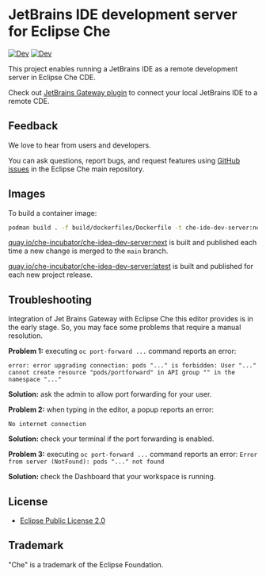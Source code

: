 # JetBrains IDE development server for Eclipse Che
[![Dev](https://img.shields.io/static/v1?label=Open%20in&message=Che%20dogfooding%20server%20&logo=eclipseche&color=FDB940&labelColor=525C86)](https://che-dogfooding.apps.che-dev.x6e0.p1.openshiftapps.com/f?url=https://github.com/che-samples/web-nodejs-sample&che-editor=che-incubator/che-idea-server/next&policies.create=peruser) [![Dev](https://img.shields.io/static/v1?label=Open%20in&message=DevSandbox%20(hosted%20by%20Red%20Hat)&logo=eclipseche&color=FDB940&labelColor=525C86)](https://workspaces.openshift.com/f?url=https://github.com/che-samples/web-nodejs-sample&che-editor=https://eclipse-che.github.io/che-plugin-registry/main/v3/plugins/che-incubator/che-idea-server/next/devfile.yaml&policies.create=peruser)

This project enables running a JetBrains IDE as a remote development server in Eclipse Che CDE.

Check out [JetBrains Gateway plugin](https://github.com/redhat-developer/devspaces-gateway-plugin/) to connect your local JetBrains IDE to a remote CDE.

## Feedback
We love to hear from users and developers.

You can ask questions, report bugs, and request features using [GitHub issues](https://github.com/eclipse/che/issues) in the Eclipse Che main repository.

## Images

To build a container image:
```bash
podman build . -f build/dockerfiles/Dockerfile -t che-ide-dev-server:next
```

[quay.io/che-incubator/che-idea-dev-server:next](https://quay.io/repository/che-incubator/che-idea-dev-server?tab=tags) is built and published each time a new change is merged to the `main` branch.

[quay.io/che-incubator/che-idea-dev-server:latest](https://quay.io/repository/che-incubator/che-idea-dev-server?tab=tags) is built and published for each new project release.

## Troubleshooting
Integration of Jet Brains Gateway with Eclipse Che this editor provides is in the early stage. So, you may face some problems that require a manual resolution.

**Problem 1:** executing `oc port-forward ...` command reports an error:
```
error: error upgrading connection: pods "..." is forbidden: User "..." cannot create resource "pods/portforward" in API group "" in the namespace "..."
```
**Solution:** ask the admin to allow port forwarding for your user.

**Problem 2:** when typing in the editor, a popup reports an error:
```
No internet connection
```
**Solution:** check your terminal if the port forwarding is enabled.

**Problem 3:** executing `oc port-forward ...` command reports an error:
`Error from server (NotFound): pods "..." not found`

**Solution:** check the Dashboard that your workspace is running.

## License

- [Eclipse Public License 2.0](LICENSE)

## Trademark

"Che" is a trademark of the Eclipse Foundation.
